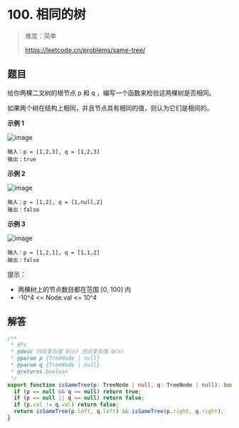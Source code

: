 # 100. 相同的树

> 难度：简单
>
> https://leetcode.cn/problems/same-tree/

## 题目

给你两棵二叉树的根节点 p 和 q ，编写一个函数来检验这两棵树是否相同。

如果两个树在结构上相同，并且节点具有相同的值，则认为它们是相同的。

**示例 1**

![image](https://user-images.githubusercontent.com/25545052/185372073-7344aa9c-180b-4bef-ab0c-a8a35273846d.png)

```
输入：p = [1,2,3], q = [1,2,3]
输出：true
```

**示例 2**

![image](https://user-images.githubusercontent.com/25545052/185372090-5dfe440b-4337-488a-a2f2-e46c1308af24.png)

```
输入：p = [1,2], q = [1,null,2]
输出：false
```

**示例 3**

![image](https://user-images.githubusercontent.com/25545052/185372219-33ab2632-1202-4f0c-b629-a36d7c51a852.png)

```
输入：p = [1,2,1], q = [1,1,2]
输出：false
```

提示：

- 两棵树上的节点数目都在范围 [0, 100] 内
- -10^4 <= Node.val <= 10^4

## 解答

```typescript
/**
 * dfs
 * @desc 时间复杂度 O(n) 空间复杂度 O(n)
 * @param p {TreeNode | null}
 * @param q {TreeNode | null}
 * @returns boolean
 */
export function isSameTree(p: TreeNode | null, q: TreeNode | null): boolean {
  if (p == null && q == null) return true;
  if (p == null || q == null) return false;
  if (p.val != q.val) return false;
  return isSameTree(p.left, q.left) && isSameTree(p.right, q.right);
}
```
